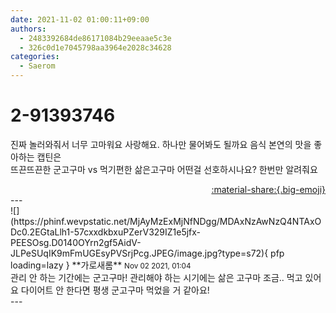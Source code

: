 ```yaml
---
date: 2021-11-02 01:00:11+09:00
authors:
  - 2483392684de86171084b29eeaae5c3e
  - 326c0d1e7045798aa3964e2028c34628
categories:
  - Saerom
---
```


# 2-91393746

<div class="post-container" markdown="1">
<div class="content-container md-sidebar__scrollwrap" markdown="1">

진짜 놀러와줘서 너무 고마워요 사랑해요. 하나만 물어봐도 될까요 음식 본연의 맛을 좋아하는 캡틴은<br>뜨끈뜨끈한 군고구마 vs 먹기편한 삶은고구마 어떤걸 선호하시나요? 한번만 알려줘요<br>

</div>
</div>

<div style="text-align: right;" markdown="1">
<a href="https://weverse.io/fromis9/fanpost/2-91393746" style="text-align: right;">:material-share:{.big-emoji}</a>
</div>
---

<div class="comments-container md-sidebar__scrollwrap" markdown="1">
<div class="comment" markdown="1">
<div class='id-container' markdown="1">
![](https://phinf.wevpstatic.net/MjAyMzExMjNfNDgg/MDAxNzAwNzQ4NTAxODc0.2EGtaLlh1-57cxxdkbxuPZerV329IZ1e5jfx-PEESOsg.D0140OYrn2gf5AidV-JLPeSUqIK9mFmUGEsyPVSrjPcg.JPEG/image.jpg?type=s72){ pfp loading=lazy }
**<span class="artist">가로새롬</span>** <small>Nov 02 2021, 01:04</small><br>
</div>
<div class='comment-body' markdown="1">
관리 안 하는 기간에는 군고구마! 관리해야 하는 시기에는 삶은 고구마 조금.. 먹고 있어요 다이어트 안 한다면 평생 군고구마 먹었을 거 같아요!
</div>
</div>
</div>
---
